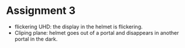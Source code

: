 # Assignment 3
 
- flickering UHD: the display in the helmet is flickering.
- Cliping plane: helmet goes out of a portal and disappears in another portal in the dark. 
